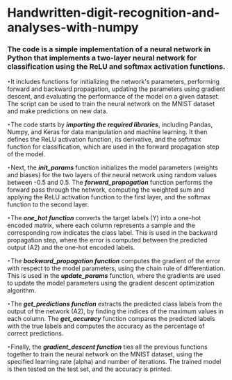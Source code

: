 # Handwritten-digit-recognition-and-analyses-with-numpy

### The code is a simple implementation of a neural network in Python that implements a two-layer neural network for classification using the ReLU and softmax activation functions. 

‣It includes functions for initializing the network's parameters, performing forward and backward propagation, updating the parameters using gradient descent, and evaluating the performance of the model on a given dataset. The script can be used to train the neural network on the MNIST dataset and make predictions on new data.

‣The code starts by ***importing the required libraries***, including Pandas, Numpy, and Keras for data manipulation and machine learning. It then defines the ReLU activation function, its derivative, and the softmax function for classification, which are used in the forward propagation step of the model.

‣Next, the ***init_params*** function initializes the model parameters (weights and biases) for the two layers of the neural network using random values between -0.5 and 0.5. The ***forward_propagation*** function performs the forward pass through the network, computing the weighted sum and applying the ReLU activation function to the first layer, and the softmax function to the second layer.

‣The ***one_hot function*** converts the target labels (Y) into a one-hot encoded matrix, where each column represents a sample and the corresponding row indicates the class label. This is used in the backward propagation step, where the error is computed between the predicted output (A2) and the one-hot encoded labels.

‣The ***backward_propagation function*** computes the gradient of the error with respect to the model parameters, using the chain rule of differentiation. This is used in the ***update_params*** function, where the gradients are used to update the model parameters using the gradient descent optimization algorithm.

‣The ***get_predictions function*** extracts the predicted class labels from the output of the network (A2), by finding the indices of the maximum values in each column. The ***get_accuracy*** function compares the predicted labels with the true labels and computes the accuracy as the percentage of correct predictions.

‣Finally, the ***gradient_descent function*** ties all the previous functions together to train the neural network on the MNIST dataset, using the specified learning rate (alpha) and number of iterations. The trained model is then tested on the test set, and the accuracy is printed.
